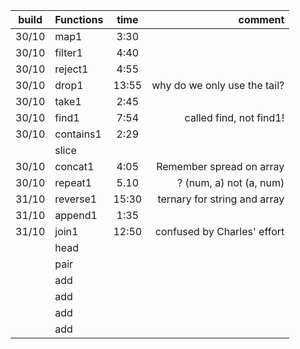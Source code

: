 build   | Functions 	| time          | comment						|
-------	| ------------- |:-------------:| -----------------------------:| 
30/10	| map1          | 3:30          |        						|	
30/10	| filter1       | 4:40          |        						|	
30/10	| reject1       | 4:55          |        						|	
30/10	| drop1         | 13:55         |why do we only use the tail?   |	
30/10	| take1         | 2:45          |     						    |	
30/10	| find1         | 7:54          |called find, not find1!   		|	
30/10	| contains1     | 2:29          |        						|	
		| slice         |               | 		 						|		
30/10	| concat1       | 4:05          |Remember spread on array      	|	
30/10	| repeat1       | 5.10          |? (num, a) not (a, num)     	|	
31/10	| reverse1      | 15:30         |ternary for string and array   |	
31/10	| append1       | 1:35          |        						|	
31/10   | join1         | 12:50         |confused by Charles' effort    |	
		| head          |               |        						|	
		| pair         	|               |        						|	
		| add          	|               |        						|	
		| add          	|               |        						|	
		| add          	|               |        						|	
		| add          	|               |        						|    	

